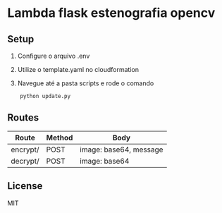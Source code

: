 # Lambda flask estenografia opencv

## Setup

1. Configure o arquivo .env

2. Utilize o template.yaml no cloudformation

3. Navegue até a pasta scripts e rode o comando
```
    python update.py
```


## Routes

| Route | Method | Body |
| ------ | ------ | ------ |
| encrypt/ | POST | image: base64, message |
| decrypt/ | POST | image: base64 |


## License

MIT